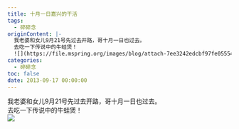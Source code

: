 ```yaml
---
title: 十月一日嘉兴的干活
tags:
  - 碎碎念
originContent: |-
  我老婆和女儿9月21号先过去开路，哥十月一日也过去。  
  去吃一下传说中的牛蛙煲！  
  ![](https://file.mspring.org/images/blog/attach-7ee3242edcbf97fe05554c26a7f9d073)
categories:
  - 碎碎念
toc: false
date: 2013-09-17 00:00:00
---
```


我老婆和女儿9月21号先过去开路，哥十月一日也过去。  
去吃一下传说中的牛蛙煲！  
![](https://file.mspring.org/images/blog/attach-7ee3242edcbf97fe05554c26a7f9d073!detail)